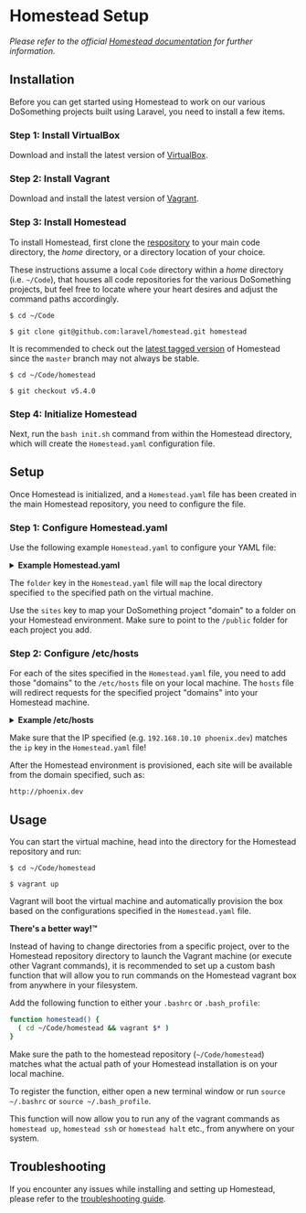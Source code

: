 # Homestead Setup


_Please refer to the official [Homestead documentation](https://laravel.com/docs/master/homestead) for further information._


## Installation
Before you can get started using Homestead to work on our various DoSomething projects built using Laravel, you need to install a few items.


### Step 1: Install VirtualBox
Download and install the latest version of [VirtualBox](https://www.virtualbox.org/wiki/Downloads).

### Step 2: Install Vagrant
Download and install the latest version of [Vagrant](https://www.vagrantup.com/downloads.html).

### Step 3: Install Homestead
To install Homestead, first clone the [respository](https://github.com/laravel/homestead) to your main code directory, the _home_ directory, or a directory location of your choice. 

These instructions assume a local `Code` directory within a _home_ directory (i.e. `~/Code`), that houses all code repositories for the various DoSomething projects, but feel free to locate where your heart desires and adjust the command paths accordingly.

```shell
$ cd ~/Code

$ git clone git@github.com:laravel/homestead.git homestead
```

It is recommended to check out the [latest tagged version](https://github.com/laravel/homestead/releases) of Homestead since the `master` branch may not always be stable.

```shell
$ cd ~/Code/homestead

$ git checkout v5.4.0
```

### Step 4: Initialize Homestead
Next, run the `bash init.sh` command from within the Homestead directory, which will create the `Homestead.yaml` configuration file.



## Setup
Once Homestead is initialized, and a `Homestead.yaml` file has been created in the main Homestead repository, you need to configure the file.


### Step 1: Configure Homestead.yaml
Use the following example `Homestead.yaml` to configure your YAML file:

<details>
<summary><strong>Example Homestead.yaml</strong></summary>

```yaml
  ---
ip: "192.168.10.10"
memory: 2048
cpus: 1
provider: virtualbox
mongodb: true

authorize: ~/.ssh/id_rsa.pub

keys:
    - ~/.ssh/id_rsa

folders:
    - map: ~/Code
      to: /home/vagrant/Code

sites:
    - map: gladiator.dev
      to: /home/vagrant/Code/gladiator/public

    - map: longshot.dev
      to: /home/vagrant/Code/longshot/public

    - map: northstar.app
      to: /home/vagrant/Code/northstar/public

    - map: phoenix.dev
      to: /home/vagrant/Code/phoenix/public
    
    - map: rogue.dev
      to: /home/vagrant/Code/rogue/public

databases:
    - gladiator
    - longshot
    - northstar
    - phoenix
    - rogue

# blackfire:
#     - id: foo
#       token: bar
#       client-id: foo
#       client-token: bar

# ports:
#     - send: 50000
#       to: 5000
#     - send: 7777
#       to: 777
#       protocol: udp

```

</details>

The `folder` key in the `Homestead.yaml` file will `map` the local directory specified `to` the specified path on the virtual machine.

Use the `sites` key to map your DoSomething project "domain" to a folder on your Homestead environment. Make sure to point to the `/public` folder for each project you add.

### Step 2: Configure /etc/hosts
For each of the sites specified in the `Homestead.yaml` file, you need to add those "domains" to the `/etc/hosts` file on your local machine. The `hosts` file will redirect requests for the specified project "domains" into your Homestead machine.

<details>
<summary><strong>Example /etc/hosts</strong></summary>

```
##
# Host Database
#
# localhost is used to configure the loopback interface
# when the system is booting.  Do not change this entry.
##
127.0.0.1 localhost
255.255.255.255 broadcasthost
::1             localhost 



# DoSomething Projects

192.168.10.10 gladiator.dev
192.168.10.10 longshot.dev
192.168.10.10 northstar.dev
192.168.10.10 phoenix.dev
192.168.10.10 rogue.dev

```

</details>

Make sure that the IP specified (e.g. `192.168.10.10 phoenix.dev`) matches the `ip` key in the `Homestead.yaml` file!

After the Homestead environment is provisioned, each site will be available from the domain specified, such as:

```
http://phoenix.dev
```



## Usage
You can start the virtual machine, head into the directory for the Homestead repository and run:

```shell
$ cd ~/Code/homestead

$ vagrant up
```

Vagrant will boot the virtual machine and automatically provision the box based on the configurations specified in the `Homestead.yaml` file.

**There's a better way!™**

Instead of having to change directories from a specific project, over to the Homestead repository directory to launch the Vagrant machine (or execute other Vagrant commands), it is recommended to set up a custom bash function that will allow you to run commands on the Homestead vagrant box from anywhere in your filesystem.

Add the following function to either your `.bashrc` or `.bash_profile`:

```bash
function homestead() {
  ( cd ~/Code/homestead && vagrant $* )
}
```

Make sure the path to the homestead repository (`~/Code/homestead`) matches what the actual path of your Homestead installation is on your local machine.

To register the function, either open a new terminal window or run `source ~/.bashrc` or `source ~/.bash_profile`.

This function will now allow you to run any of the vagrant commands as `homestead up`, `homestead ssh` or `homestead halt` etc., from anywhere on your system.



## Troubleshooting
If you encounter any issues while installing and setting up Homestead, please refer to the [troubleshooting guide](troubleshooting.md).

